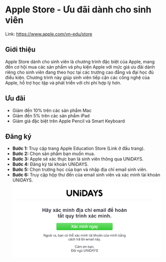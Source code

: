 # Apple Store - Ưu đãi dành cho sinh viên

Link: https://www.apple.com/vn-edu/store 

## Giới thiệu

Apple Store dành cho sinh viên là chương trình đặc biệt của Apple, mang đến cơ hội mua các sản phẩm và phụ kiện Apple với mức giá ưu đãi dành riêng cho sinh viên đang theo học tại các trường cao đẳng và đại học đủ điều kiện. Chương trình này giúp sinh viên tiếp cận các công nghệ của Apple, hỗ trợ học tập và phát triển với chi phí hợp lý hơn.

## Ưu đãi

- Giảm đến 10% trên các sản phẩm Mac
- Giảm đến 5% trên các sản phẩm iPad
- Giảm giá đặc biệt trên Apple Pencil và Smart Keyboard

## Đăng ký

- **Bước 1:** Truy cập trang Apple Education Store (Link ở đầu trang).
- **Bước 2:** Chọn sản phẩm bạn muốn mua.
- **Bước 3:** Apple sẽ xác thực bạn là sinh viên thông qua UNiDAYS.
- **Bước 4:** Đăng ký tài khoản UNiDAYS.
- **Bước 5:** Chọn trường học của bạn và nhập địa chỉ email sinh viên.
- **Bước 6:** Truy cập hộp thư đến của email sinh viên và xác minh tài khoản UNiDAYS.
![alt text](images/image-3.png)
